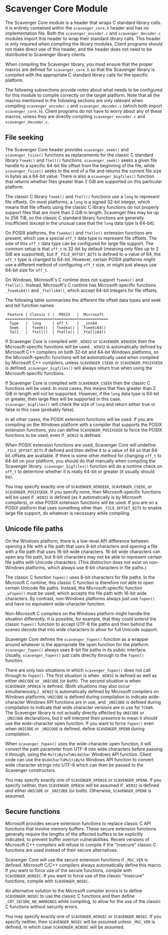 # Scavenger Core Module

The Scavenger Core module is a header that wraps C standard library calls.  It is entirely contained within the `scavenger_core.h` header and has no implementation file.  Both the `scavenger_encoder.c` and `scavenger_decoder.c` modules import this header to wrap their standard library calls.  This header is only required when compiling the library modules.  Client programs should not make direct use of this header, and the header does not need to be distributed to Scavenger library clients.

When compiling the Scavenger library, you must ensure that the proper macros are defined for `scavenger_core.h` so that the Scavenger library is compiled with the appropriate C standard library calls for the specific platform.

The following subsections provide notes about what needs to be configured for this module to compile correctly on the target platform.  Note that all the macros mentioned in the following sections are only relevant when compiling `scavenger_encoder.c` and `scavenger_decoder.c` (which both import `scavenger_core.h`).  Client programs do not have to worry about any of these macros, unless they are directly compiling `scavenger_encoder.c` and `scavenger_decoder.c`.

## File seeking

The Scavenger Core header provides `scavenger_seek()` and `scavenger_fsize()` functions as replacements for the classic C standard library `fseek()` and `ftell()` functions.  `scavenger_seek()` seeks a given file handle to a specific 64-bit file offset from the beginning of the file, while `scavenger_fsize()` seeks to the end of a file and returns the current file size in bytes as a 64-bit value.  There is also a `scavenger_bigfiles()` function that returns whether files greater than 2 GiB are supported on this particular platform.

The classic C library `fseek()` and `ftell()` functions use a `long` to represent file offsets.  On most platforms, a `long` is a signed 32-bit integer, which means that file offsets using the classic C library functions do not properly support files that are more than 2 GiB in length.  Scavenger files may be up to 256 TiB, so the classic C standard library functions are generally insufficient (except in the unusual case that the `long` data type is 64-bit).

On POSIX platforms, the `fseeko()` and `ftello()` extension functions are present, which use a special `off_t` data type to represent file offsets.  The size of this `off_t` data type can be configured for large file support.  The common setup is that `off_t` is 32-bit by default (meaning only files up to 2 GiB are supported), but if `_FILE_OFFSET_BITS` is defined to a value of 64, the `off_t` type is changed to 64-bit.  However, certain POSIX platforms might use a different method of configuring `off_t` size, or might just always use 64-bit size for `off_t`.

On Windows, Microsoft's C runtime does not support `fseeko()` and `ftello()`.  Instead, Microsoft's C runtime has Microsoft-specific functions `_fseeki64()` and `_ftelli64()`, which accept 64-bit integers for file offsets.

The following table summarizes the different file offset data types and seek and tell function names:

     Feature | Classic C |  POSIX   |  Microsoft
    =========+===========+==========+=============
      Type   |  long     | off_t    | __int64
      Seek   |  fseek()  | fseeko() | _fseeki64()
      Tell   |  ftell()  | ftello() | _ftelli64()

If Scavenger Core is compiled with `_WIN32` or `SCAVENGER_WINSEEK` then the Microsoft-specific functions will be used.  `_WIN32` is automatically defined by Microsoft C++ compilers on both 32-bit and 64-bit Windows platforms, so the Microsoft-specific functions will be automatically used when compiled by Microsoft C++ compilers, unless `SCAVENGER_CSEEK` or `SCAVENGER_POSIXSEEK` is defined.  `scavenger_bigfiles()` will always return true when using the Microsoft-specific functions.

If Scavenger Core is compiled with `SCAVENGER_CSEEK` then the classic C functions will be used.  In most cases, this means that files greater than 2 GiB in length will not be supported.  However, if the `long` data type is 64-bit or greater, then large files will be supported in this case.  `scavenger_bigfiles()` will check the size of `long` and return either true or false in this case (probably false).

In all other cases, the POSIX extension functions will be used.  If you are compiling on the Windows platform with a compiler that supports the POSIX extension functions, you can define `SCAVENGER_POSIXSEEK` to force the POSIX functions to be used, even if `_WIN32` is defined.

When POSIX extension functions are used, Scavenger Core will undefine `_FILE_OFFSET_BITS` if defined and then define it to a value of 64 so that 64-bit offsets are available.  If there is some other method for changing `off_t` to 64-bit on your platform, you should do that manually when compiling the Scavenger library.  `scavenger_bigfiles()` function will do a runtime check on `off_t` to determine whether it is really 64-bit or greater (it usually should be).

You may specify exactly one of `SCAVENGER_WINSEEK`, `SCAVENGER_CSEEK`, or `SCAVENGER_POSIXSEEK`.  If you specify none, then Microsoft-specific functions will be used if `_WIN32` is defined (as it automatically is by Microsoft compilers), or else POSIX extension functions will be used.  If you are on a POSIX platform that uses something other than `_FILE_OFFSET_BITS` to enable large file support, do whatever is necessary while compiling.

## Unicode file paths

On the Windows platform, there is a low-level API difference between opening a file with a file path that uses 8-bit characters and opening a file with a file path that uses 16-bit wide characters.  16-bit wide characters can open any file path, but 8-bit characters may not be able to represent certain file paths with Unicode characters.  (This distinction does not exist on non-Windows platforms, which always use 8-bit characters in file paths.)

The classic C function `fopen()` uses 8-bit characters for file paths.  In the Microsoft C runtime, this classic C function is therefore not able to open certain Unicode file paths.  Instead, the Microsoft-specific function `_wfopen()` must be used, which accepts the file path with 16-bit wide characters.  By contrast, non-Windows platforms always just use `fopen()` and have no equivalent wide-character function.

Non-Microsoft C compilers on the Windows platform might handle the situation differently.  It is possible, for example, that they could extend the classic `fopen()` function to accept UTF-8 file paths and then behind the scenes decode that into wide characters to allow for full Unicode support.

Scavenger Core defines the `scavenger_fopen()` function as a wrapper around whatever is the appropriate file open function for the platform.  `scavenger_fopen()` always uses 8-bit file paths in its public interface.  Usually, `scavenger_fopen()` just calls directly through to the `fopen()` function.

There are only two situations in which `scavenger_fopen()` does not call through to `fopen()`.  The first situation is when `_WIN32` is defined as well as either `UNICODE` or `_UNICODE` (or both).  The second situation is when `SCAVENGER_OPEN16` is defined.  (Both situations may also occur simultaneously.)  `_WIN32` is automatically defined by Microsoft compilers on Windows platforms, `UNICODE` is defined during compilation to indicate wide-character Windows API functions are in use, and `_UNICODE` is defined during compilation to indicate that wide character versions are in use for `TCHAR`.  The Scavenger library is not actually directly affected by `UNICODE` or `_UNICODE` declarations, but it will interpret their presence to mean it should use the wide-character open function.  If you want to force `fopen()` even when `UNICODE` or `_UNICODE` is defined, define `SCAVENGER_OPEN8` during compilation.

When `scavenger_fopen()` uses the wide-character open function, it will convert the path parameter from UTF-8 into wide characters before passing it through, using the `MultiByteToWideChar` Windows API function.  Client code can use the `WideCharToMultiByte` Windows API function to convert wide character strings into UTF-8 which can then be passed to the Scavenger constructors.

You may specify exactly one of `SCAVENGER_OPEN16` or `SCAVENGER_OPEN8`.  If you specify neither, then `SCAVENGER_OPEN16` will be assumed if `_WIN32` is defined _and_ either `UNICODE` or `_UNICODE` (or both).  Otherwise, `SCAVENGER_OPEN8` is assumed.

## Secure functions

Microsoft provides secure extension functions to replace classic C API functions that involve memory buffers.  These secure extension functions generally require the lengths of the affected buffers to be explicitly indicated, to prevent buffer overrun vulnerabilities.  Recent versions of Microsoft C++ compilers will refuse to compile if the "insecure" classic C functions are used instead of their secure alternatives.

Scavenger Core will use the secure extension functions if `_MSC_VER` is defined.  Microsoft C/C++ compilers always automatically define this macro.  If you want to force use of the secure functions, compile with `SCAVENGER_WINSEC`.  If you want to force use of the classic "insecure" functions, compile with `SCAVENGER_NOSEC`.

An alternative solution to the Microsoft compiler errors is to define `SCAVENGER_NOSEC` to use the classic C functions and then define `_CRT_SECURE_NO_WARNINGS` while compiling, to allow for the use of the classic C functions without security errors.

You may specify exactly one of `SCAVENGER_WINSEC` or `SCAVENGER_NOSEC`.  If you specify neither, then `SCAVENGER_NOSEC` will be assumed unless `_MSC_VER` is defined, in which case `SCAVENGER_WINSEC` will be assumed.
